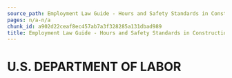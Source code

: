 ```yaml
---
source_path: Employment Law Guide - Hours and Safety Standards in Construction Contracts.md
pages: n/a-n/a
chunk_id: a902d22ceaf8ec457ab7a3f328285a131dbad989
title: Employment Law Guide - Hours and Safety Standards in Construction Contracts
---
```

# U.S. DEPARTMENT OF LABOR
